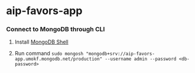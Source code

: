 # aip-favors-app

### Connect to MongoDB through CLI

1. Install [MongoDB Shell](https://www.mongodb.com/try/download/shell)

2. Run command `sudo mongosh "mongodb+srv://aip-favors-app.umokf.mongodb.net/production" --username admin --password <db-password>`
